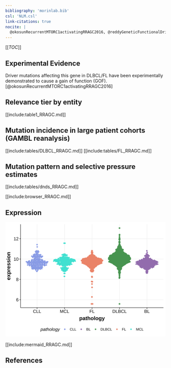```yaml
---
bibliography: 'morinlab.bib'
csl: 'NLM.csl'
link-citations: true
nocite: |
  @okosunRecurrentMTORC1activatingRRAGC2016, @reddyGeneticFunctionalDrivers2017, @hubschmannMutationalMechanismsShaping2021, 
---
```

[[_TOC_]]


## Experimental Evidence

Driver mutations affecting this gene in DLBCL/FL have been experimentally demonstrated to cause a gain of function (GOF).[@okosunRecurrentMTORC1activatingRRAGC2016]

## Relevance tier by entity

[[include:table1_RRAGC.md]]

## Mutation incidence in large patient cohorts (GAMBL reanalysis)

[[include:tables/DLBCL_RRAGC.md]]
[[include:tables/FL_RRAGC.md]]

## Mutation pattern and selective pressure estimates

[[include:tables/dnds_RRAGC.md]]

[[include:browser_RRAGC.md]]

## Expression
![](images/gene_expression/RRAGC_by_pathology.svg)
<!-- ORIGIN: okosunRecurrentMTORC1activatingRRAGC2016a -->
<!-- DLBCL: okosunRecurrentMTORC1activatingRRAGC2016a -->

[[include:mermaid_RRAGC.md]]

## References


